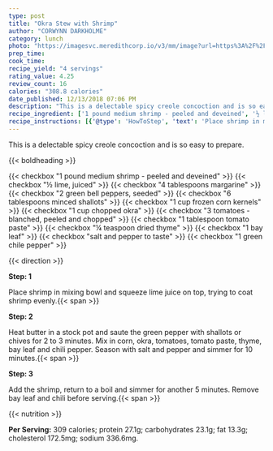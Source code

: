 ```yaml
---
type: post
title: "Okra Stew with Shrimp"
author: "CORWYNN DARKHOLME"
category: lunch
photo: "https://imagesvc.meredithcorp.io/v3/mm/image?url=https%3A%2F%2Fimages.media-allrecipes.com%2Fuserphotos%2F4496886.jpg"
prep_time: 
cook_time: 
recipe_yield: "4 servings"
rating_value: 4.25
review_count: 16
calories: "308.8 calories"
date_published: 12/13/2018 07:06 PM
description: "This is a delectable spicy creole concoction and is so easy to prepare."
recipe_ingredient: ['1 pound medium shrimp - peeled and deveined', '½ lime, juiced', '4 tablespoons margarine', '2 green bell peppers, seeded', '6 tablespoons minced shallots', '1 cup frozen corn kernels', '1 cup chopped okra', '3 tomatoes - blanched, peeled and chopped', '1 tablespoon tomato paste', '¼ teaspoon dried thyme', '1 bay leaf', 'salt and pepper to taste', '1 green chile pepper']
recipe_instructions: [{'@type': 'HowToStep', 'text': 'Place shrimp in mixing bowl and squeeze lime juice on top, trying to coat shrimp evenly.\n'}, {'@type': 'HowToStep', 'text': 'Heat butter in a stock pot and saute the green pepper with shallots or chives for 2 to 3 minutes. Mix in corn, okra, tomatoes, tomato paste, thyme, bay leaf and chili pepper.  Season with salt and pepper and  simmer for 10 minutes.\n'}, {'@type': 'HowToStep', 'text': 'Add the shrimp, return to a boil and simmer for another 5 minutes.  Remove bay leaf and chili before serving.\n'}]
---
```


This is a delectable spicy creole concoction and is so easy to prepare. 

{{< boldheading >}}

{{< checkbox "1 pound medium shrimp - peeled and deveined" >}}
{{< checkbox "½  lime, juiced" >}}
{{< checkbox "4 tablespoons margarine" >}}
{{< checkbox "2  green bell peppers, seeded" >}}
{{< checkbox "6 tablespoons minced shallots" >}}
{{< checkbox "1 cup frozen corn kernels" >}}
{{< checkbox "1 cup chopped okra" >}}
{{< checkbox "3  tomatoes - blanched, peeled and chopped" >}}
{{< checkbox "1 tablespoon tomato paste" >}}
{{< checkbox "¼ teaspoon dried thyme" >}}
{{< checkbox "1  bay leaf" >}}
{{< checkbox "salt and pepper to taste" >}}
{{< checkbox "1  green chile pepper" >}}


{{< direction >}}

**Step: 1**

Place shrimp in mixing bowl and squeeze lime juice on top, trying to coat shrimp evenly.{{< span >}}

**Step: 2**

Heat butter in a stock pot and saute the green pepper with shallots or chives for 2 to 3 minutes. Mix in corn, okra, tomatoes, tomato paste, thyme, bay leaf and chili pepper.  Season with salt and pepper and  simmer for 10 minutes.{{< span >}}

**Step: 3**

Add the shrimp, return to a boil and simmer for another 5 minutes.  Remove bay leaf and chili before serving.{{< span >}}

{{< nutrition >}}

**Per Serving:** 309 calories; protein 27.1g; carbohydrates 23.1g; fat 13.3g; cholesterol 172.5mg; sodium 336.6mg.